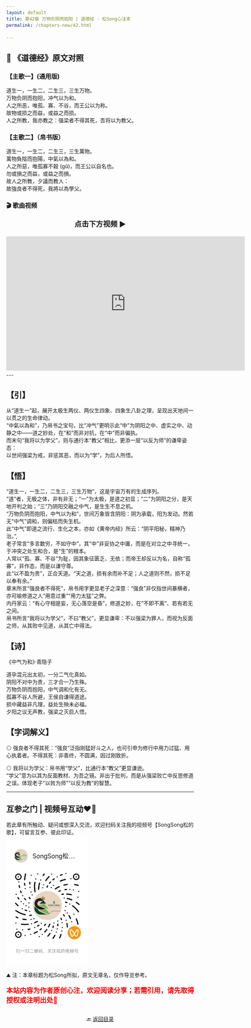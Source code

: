 ```yaml
---
layout: default
title: 第42章 万物负阴而抱阳 | 道德经 · 松Song心注本
permalink: /chapters-new/42.html

---
```


## 📜 《道德经》原文对照
### 【主歌一】(通用版) 
道生一，一生二，二生三，三生万物。<br>
万物负阴而抱阳，冲气以为和。<br>
人之所恶，唯孤、寡、不谷，而王公以为称。<br>
故物或损之而益，或益之而损。<br>
人之所教，我亦教之：强梁者不得其死，吾将以为教父。<br>

### 【主歌二】（帛书版）
道生一，一生二，二生三，三生萬物。<br>
萬物負陰而抱陽，中氣以為和。<br>
人之所惡，唯孤寡不穀 (gǔ)，而王公以自名也。<br>
勿或損之而益，或益之而損。<br>
故人之所教，夕議而教人：<br>
故強良者不得死，我將以為學父。<br>

### 🎬 歌曲视频
<p style="text-align:center; font-size:1.2rem; font-weight:bold;">
  点击下方视频 ▶️
</p>

<iframe
  src="https://streamable.com/e/04vnji"
  width="640"
  height="360"
  frameborder="0"
  allowfullscreen
  loading="lazy">
</iframe>
---

## 【引】
从“道生一”起，展开太极生两仪、两仪生四象、四象生八卦之理，呈现出天地间一以贯之的生命律动。<br>
“中氣以為和”，乃帛书之宝句，比“冲气”更明示此“中”为阴阳之中、虚实之中、动静之中——道之妙处，在“和”而非对抗，在“中”而非偏执。<br>
而末句“我将以为学父”，则与通行本“教父”相比，更添一层“以反为师”的谦卑姿态：<br>
以世间强梁为戒，非惩其恶，而以为“学”，为后人所悟。<br>

## 【悟】
“道生一，一生二，二生三，三生万物”，这是宇宙万有的生成序列。<br>
“道”者，无极之体，非有非无；“一”为太极，是道之初显；“二”为阴阳之分，是天地开判之始；“三”乃阴阳交融之中气，是生生不息之机。<br>
“万物负阴而抱阳，中气以为和”，世间万象皆含阴阳：阴为承载，阳为发动。然若无“中气”调和，则偏枯而失生机。<br>
此“中气”即道之流行、生化之本，亦如《黄帝内经》所云：“阴平阳秘，精神乃治。”,<br>
老子常言“多言数穷，不如守中”，其“中”非妥协之中庸，而是在对立之中寻统一，于冲突之处生和合，是“生”的根本。<br>
人常以“孤、寡、不谷”为耻，因其象征匮乏、无依；而帝王却反以为名，自称“孤寡”，非作态，而是以谦守尊。<br>
此“以不盈为贵”，正合天道。“天之道，损有余而补不足；人之道则不然，损不足以奉有余。” <br>
章末所言“强良者不得死”，帛书用字更显老子之深意：“强良”非仅指世间暴横者，亦可喻修道之人“用意过重”“用力太猛”之弊。<br>
内丹家云：“有心守相是妄，无心落空是昏”，修道之妙，在“不即不离”、若有若无之间。<br>
帛书所言“我将以为学父”，不曰“教父”，更显谦卑：不以强梁为罪人，而视为反面之师，从其败中见道，从其亡中得法。<br>

## 【诗】
《中气为和》·青隐子<br>

道孕混元出太初，一分二气化真如。<br>
阴阳不对中为贵，三才合一乃生殊。<br>
万物负阴而抱阳，中气调和化有无。<br>
孤寡不谷人所避，王侯自谦得道途。<br>
损中藏益非凡理，益处生殃未必福。<br>
夕阳之议无声教，强梁之灭启人悟。<br>

## 【字词解义】

◎ 强良者不得其死：“强良”泛指刚猛好斗之人，也可引申为修行中用力过猛、用心执着者。不得其死：非善终，不圆满，因过刚致折。<br>

◎ 我将以为学父：帛书用“学父”，比通行本“教父”更显谦逊。<br>
   “学父”意为以其为反面教材、为吾之镜。非出于批判，而是从强梁败亡中反思修道之误。体现老子“以败为师”“以反为教”的智慧。<br>

---
##  互参之门 | 视频号互动❤️🤝

若此章有所触动、疑问或想深入交流，欢迎扫码关注我的视频号【SongSong松的歌】，可留言互参、彼此印证。<br>
<img src="../img/qrcode_songsong.jpg" alt="扫码进入视频号" width="220">

⛰️ 注：本章标题为松Song所拟，原文无章名，仅作导览参考。<br>
<p style="color:red; font-size:18px; font-weight:bold;">
本站内容为作者原创心注，欢迎阅读分享；若需引用，请先取得授权或注明出处🙏
</p>

<p style="text-align:center; margin-top:2em;">
  🔙 <a href="{{ '/' | relative_url }}#catalog">返回目录</a>
</p>


